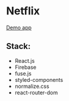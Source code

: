 # Netflix

[Demo app](https://netflix-8b0f3.web.app)

## Stack:
- React.js
- Firebase
- fuse.js
- styled-components
- normalize.css
- react-router-dom